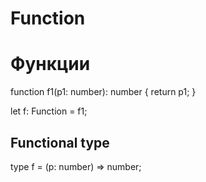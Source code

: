 # Function
# Функции

function f1(p1: number): number {
	return p1;
}

let f: Function = f1;

## Functional type

type f = (p: number) => number;
